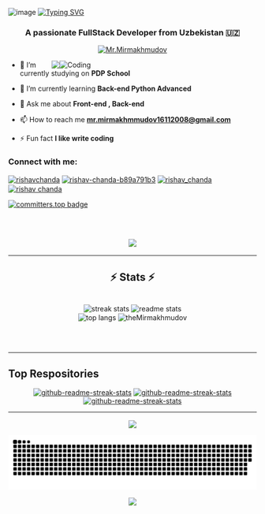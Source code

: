 ![image](https://github.com/user-attachments/assets/1c2d95e4-9604-4868-98bd-f560935718e9)
<a href="https://git.io/typing-svg"><img src="https://readme-typing-svg.demolab.com?font=Fira+Code&weight=600&size=50&pause=1000&color=F7F7F7&center=true&random=false&width=1080&height=200&lines=Hello+%F0%9F%91%8B%2C+I'm+Abdulmajid;I'm+Web+Developer+%F0%9F%8C%90;I'm+Front-end+Developer+%F0%9F%92%BB;I'm+Back-end+Developer+%E2%9C%94%EF%B8%8F" alt="Typing SVG" /></a>
<h3 align="center">A passionate FullStack Developer from Uzbekistan 🇺🇿</h3>
<p align="center"> <a href="https://github.com/ryo-ma/github-profile-trophy"><img src="https://github-profile-trophy.vercel.app/?username=theMirmakhmudov" alt="Mr.Mirmakhmudov" /></a> </p>
<img align="right" alt="Coding" width="400" src="https://i.pinimg.com/originals/81/17/8b/81178b47a8598f0c81c4799f2cdd4057.gif">
<img align="right" src="https://visitor-badge.laobi.icu/badge?page_id=theMirmakhmudov.theMirmakhmudov" />


- 🔭 I’m currently studying on **PDP School**

- 🌱 I’m currently learning **Back-end Python Advanced**

- 💬 Ask me about **Front-end , Back-end**

- 📫 How to reach me **mr.mirmakhmmudov16112008@gmail.com**

- ⚡ Fun fact **I like write coding**

<h3 align="left">Connect with me:</h3>
<p align="left">
<a href="https://twitter.com/rishavchanda" target="blank"><img align="center" src="https://raw.githubusercontent.com/rahuldkjain/github-profile-readme-generator/master/src/images/icons/Social/twitter.svg" alt="rishavchanda" height="30" width="40" /></a>
<a href="https://linkedin.com/in/rishav-chanda-b89a791b3" target="blank"><img align="center" src="https://raw.githubusercontent.com/rahuldkjain/github-profile-readme-generator/master/src/images/icons/Social/linked-in-alt.svg" alt="rishav-chanda-b89a791b3" height="30" width="40" /></a>
<a href="https://instagram.com/rishav_chanda" target="blank"><img align="center" src="https://raw.githubusercontent.com/rahuldkjain/github-profile-readme-generator/master/src/images/icons/Social/instagram.svg" alt="rishav_chanda" height="30" width="40" /></a>
<a href="https://www.youtube.com/c/rishav chanda" target="blank"><img align="center" src="https://raw.githubusercontent.com/rahuldkjain/github-profile-readme-generator/master/src/images/icons/Social/youtube.svg" alt="rishav chanda" height="30" width="40" /></a>
</p>

[![committers.top badge](https://user-badge.committers.top/uzbekistan/theMirmakhmudov.svg)](https://user-badge.committers.top/uzbekistan/theMirmakhmudov)

<br><br>

<p align="center">
  <a href="https://skillicons.dev">
    <img src="https://skillicons.dev/icons?i=git,github,html,css,javascript,java,bootstrap,figma,linux,ubuntu,photoshop,nodejs,postgres,sqlite,react,django,fastapi,sass,python,linkedin,codepen,pycharm,visualstudio,gitlab,heroku,htmx,idea,jquery,npm,stackoverflow" />
  </a>
</p>


<hr/>

<h2 align="center">⚡ Stats ⚡</h2>
<br>
<div align=center>
  <img width=410 src="https://github-readme-streak-stats-salesp07.vercel.app/?user=theMirmakhmudov&count_private=true&theme=react&border_radius=10" alt="streak stats"/>
  <img width=390 src="https://github-readme-stats-salesp07.vercel.app/api?username=theMirmakhmudov&count_private=true&show_icons=true&theme=react&rank_icon=github&border_radius=10" alt="readme stats" />
  <br/>
  <img width=300 align="center" src="https://github-readme-stats-salesp07.vercel.app/api/top-langs/?username=theMirmakhmudov&hide=HTML&langs_count=8&layout=compact&theme=react&border_radius=10&size_weight=0.5&count_weight=0.5&exclude_repo=github-readme-stats" alt="top langs" />
  <img align="center" src="https://github-readme-stats.vercel.app/api?username=theMirmakhmudov&show_icons=true&theme=react&locale=en" alt="theMirmakhmudov" /></p>
</div>

<br/><br/>

<hr/>

## Top Respositories
  <p align="center">
     <a href="https://github.com/theMirmakhmudov/DjangoForms"><img width="278" src="https://denvercoder1-github-readme-stats.vercel.app/api/pin/?username=theMirmakhmudov&repo=DjangoForms&theme=react&bg_color=1F222E&title_color=F8D866&hide_border=true&icon_color=F8D866&show_icons=false" alt="github-readme-streak-stats"></a>
    <a href="https://github.com/theMirmakhmudov/DjangoTemplate"><img width="278" src="https://denvercoder1-github-readme-stats.vercel.app/api/pin/?username=theMirmakhmudov&repo=DjangoTemplate&theme=react&bg_color=1F222E&title_color=F8D866&hide_border=true&icon_color=F8D866&show_icons=false" alt="github-readme-streak-stats"></a>
   <a href="https://github.com/theMirmakhmudov/TODO"><img width="278" src="https://denvercoder1-github-readme-stats.vercel.app/api/pin/?username=theMirmakhmudov&repo=TODO&theme=react&bg_color=1F222E&title_color=F8D866&hide_border=true&icon_color=F8D866&show_icons=false" alt="github-readme-streak-stats"></a>
  </p>
<hr />

<p align="center"><img align="center" src="https://github-profile-summary-cards.vercel.app/api/cards/profile-details?username=theMirmakhmudov&theme=2077"></p>
<p align="center"><img src="https://github.com/theMirmakhmudov/theMirmakhmudov/blob/output/github-contribution-grid-snake-dark.svg" alt="snake-animation"></p>
<p align="center"><img src="https://capsule-render.vercel.app/api?type=waving&color=gradient&height=100&section=footer"/></p>

